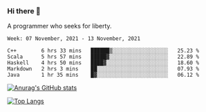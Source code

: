 ### Hi there 👋

<!--
**shejialuo/shejialuo** is a ✨ _special_ ✨ repository because its `README.md` (this file) appears on your GitHub profile.

Here are some ideas to get you started:

- 🔭 I’m currently working on ...
- 🌱 I’m currently learning ...
- 👯 I’m looking to collaborate on ...
- 🤔 I’m looking for help with ...
- 💬 Ask me about ...
- 📫 How to reach me: ...
- 😄 Pronouns: ...
- ⚡ Fun fact: ...
-->

A programmer who seeks for liberty.

<!--START_SECTION:waka-->
```text
Week: 07 November, 2021 - 13 November, 2021

C++        6 hrs 33 mins   ██████▒░░░░░░░░░░░░░░░░░░   25.23 % 
Scala      5 hrs 57 mins   █████▓░░░░░░░░░░░░░░░░░░░   22.89 % 
Haskell    4 hrs 50 mins   ████▓░░░░░░░░░░░░░░░░░░░░   18.60 % 
Markdown   2 hrs 3 mins    ██░░░░░░░░░░░░░░░░░░░░░░░   07.93 % 
Java       1 hr 35 mins    █▓░░░░░░░░░░░░░░░░░░░░░░░   06.12 % 
```
<!--END_SECTION:waka-->

[![Anurag's GitHub stats](https://github-readme-stats.vercel.app/api?username=shejialuo&show_icons=true&theme=dracula)](https://github.com/anuraghazra/github-readme-stats)

[![Top Langs](https://github-readme-stats.vercel.app/api/top-langs/?username=shejialuo&layout=compact)](https://github.com/anuraghazra/github-readme-stats)
